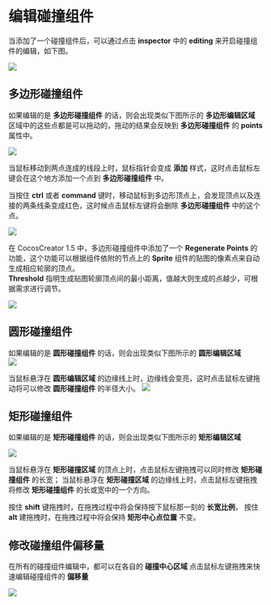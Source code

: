 # 编辑碰撞组件

当添加了一个碰撞组件后，可以通过点击 **inspector** 中的 **editing** 来开启碰撞组件的编辑，如下图。

<a href="edit-collider-component/editing.png"><img src="edit-collider-component/editing.png"></a>

## 多边形碰撞组件

如果编辑的是 **多边形碰撞组件** 的话，则会出现类似下图所示的 **多边形编辑区域**   
区域中的这些点都是可以拖动的，拖动的结果会反映到 **多边形碰撞组件** 的 **points** 属性中。

<a href="edit-collider-component/edit-polygon-collider.png"><img src="edit-collider-component/edit-polygon-collider.png"></a>

当鼠标移动到两点连成的线段上时，鼠标指针会变成 **添加** 样式，这时点击鼠标左键会在这个地方添加一个点到 **多边形碰撞组件** 中。

当按住 **ctrl** 或者 **command** 键时，移动鼠标到多边形顶点上，会发现顶点以及连接的两条线条变成红色，这时候点击鼠标左键将会删除 **多边形碰撞组件** 中的这个点。

<a href="edit-collider-component/delete-polygon-point.png"><img src="edit-collider-component/delete-polygon-point.png"></a>

在 CocosCreator 1.5 中，多边形碰撞组件中添加了一个 **Regenerate Points** 的功能，这个功能可以根据组件依附的节点上的 **Sprite** 组件的贴图的像素点来自动生成相应轮廓的顶点。   
**Threshold** 指明生成贴图轮廓顶点间的最小距离，值越大则生成的点越少，可根据需求进行调节。

<a href="edit-collider-component/regenerate-points.png"><img src="edit-collider-component/regenerate-points.png"></a>

## 圆形碰撞组件

如果编辑的是 **圆形碰撞组件** 的话，则会出现类似下图所示的 **圆形编辑区域**   
<a href="edit-collider-component/edit-circle-collider.png"><img src="edit-collider-component/edit-circle-collider.png"></a>

当鼠标悬浮在 **圆形编辑区域** 的边缘线上时，边缘线会变亮，这时点击鼠标左键拖动将可以修改 **圆形碰撞组件** 的半径大小。
<a href="edit-collider-component/hover-circle-edge.png"><img src="edit-collider-component/hover-circle-edge.png"></a>

## 矩形碰撞组件

如果编辑的是 **矩形碰撞组件** 的话，则会出现类似下图所示的 **矩形编辑区域**

<a href="edit-collider-component/edit-box-collider.png"><img src="edit-collider-component/edit-box-collider.png"></a>

当鼠标悬浮在 **矩形碰撞区域** 的顶点上时，点击鼠标左键拖拽可以同时修改 **矩形碰撞组件** 的长宽；
当鼠标悬浮在 **矩形碰撞区域** 的边缘线上时，点击鼠标左键拖拽将修改 **矩形碰撞组件** 的长或宽中的一个方向。

按住 **shift** 键拖拽时，在拖拽过程中将会保持按下鼠标那一刻的 **长宽比例**，
按住 **alt** 建拖拽时，在拖拽过程中将会保持 **矩形中心点位置** 不变。

## 修改碰撞组件偏移量

在所有的碰撞组件编辑中，都可以在各自的 **碰撞中心区域** 点击鼠标左键拖拽来快速编辑碰撞组件的 **偏移量**

<a href="edit-collider-component/drag-area.png"><img src="edit-collider-component/drag-area.png"></a>